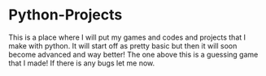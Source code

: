# Python-Projects
This is a place where I will put my games and codes and projects that I make with python. It will start off as pretty basic but then it will soon become advanced and way better!
The one above this is a guessing game that I made! If there is any bugs let me now.

